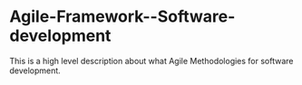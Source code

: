 # Agile-Framework--Software-development
This is a high level description about what Agile Methodologies for software development. 
